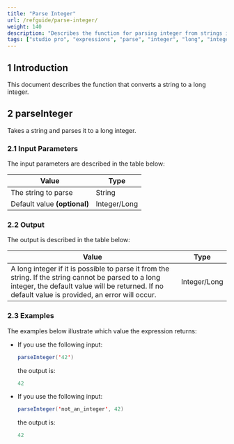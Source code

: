 ```yaml
---
title: "Parse Integer"
url: /refguide/parse-integer/
weight: 140
description: "Describes the function for parsing integer from strings in Mendix."
tags: ["studio pro", "expressions", "parse", "integer", "long", "integer/long", "casting", "conversion", "type casting", "type conversion"]
---
```


## 1 Introduction

This document describes the function that converts a string to a long integer.

## 2 parseInteger

Takes a string and parses it to a long integer.

### 2.1 Input Parameters

The input parameters are described in the table below:

| Value                        | Type    |
| ---------------------------- | ------- |
| The string to parse          | String  |
| Default value **(optional)** | Integer/Long |

### 2.2 Output

The output is described in the table below:

| Value                                                        | Type    |
| ------------------------------------------------------------ | ------- |
| A long integer if it is possible to parse it from the string. If the string cannot be parsed to a long integer, the default value will be returned. If no default value is provided, an error will occur. | Integer/Long |

### 2.3 Examples

The examples below illustrate which value the expression returns:

* If you use the following input:

    ```java
    parseInteger('42')
    ```

    the output is:

    ```java
    42
    ```

* If you use the following input:

    ```java
    parseInteger('not_an_integer', 42)
    ```

    the output is:

    ```java
    42
    ```

